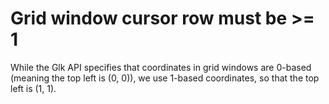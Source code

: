 # Grid window cursor row must be >= 1

While the Glk API specifies that coordinates in grid windows are 0-based (meaning the top left is (0, 0)), we use 1-based coordinates, so that the top left is (1, 1).